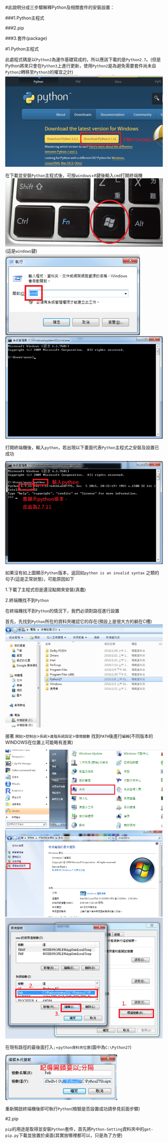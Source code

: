 #此說明分成三步驟解釋Python及相關套件的安裝設置：

###1.Python主程式

###2.pip

###3.套件(package)


#1.Python主程式

此處程式碼是以`Python2`為運作基礎寫成的，所以應該下載的是`Python2.7`。(但是Python將來只會在`Python3`上進行更新，使用`Python2`是為避免需要套件尚未自`Python2`轉移至`Python3`的權宜之計)
![0](https://github.com/otto1994/Readability/blob/master/figure/0.png)

在下載並安裝`Python`主程式後，可按`windows`+`R`鍵後輸入`cmd`打開終端機
![1](https://github.com/otto1994/Readability/blob/master/figure/1.jpg)
(這是`windows`鍵)
![2](https://github.com/otto1994/Readability/blob/master/figure/2.png)
![3](https://github.com/otto1994/Readability/blob/master/figure/3.png)

打開終端機後，輸入`python`，若出現以下畫面代表`Python`主程式之安裝及設置已成功

![4](https://github.com/otto1994/Readability/blob/master/figure/4.png)

如果沒有如上圖顯示`Python`版本，返回如`python is an invalid syntax` 之類的句子(這是正常狀態)，可能原因如下

1.下載了主程式但是還沒點開來安裝(真蠢)

2.終端機找不到`Python`

在終端機找不到`Python`的情況下，我們必須對路徑進行設置

首先，先找到`Python`所在的資料夾確認它的存在(預設上是很大方的躺在C槽)
![5](https://github.com/otto1994/Readability/blob/master/figure/5.png)

接著 `開始`>`控制台`>`系統`>`進階系統設定`>`環境變數` 找到`PATH`後進行`編輯`(不同版本的WINDOWS在位置上可能略有差異)

![6](https://github.com/otto1994/Readability/blob/master/figure/6.png)
![7](https://github.com/otto1994/Readability/blob/master/figure/7.png)
![8](https://github.com/otto1994/Readability/blob/master/figure/8.png)

在現有路徑的最後面打入`;`+`python資料夾位置`(圖中為`C:\Python27`)

![9](https://github.com/otto1994/Readability/blob/master/figure/9.png)

重新開啟終端機後即可執行`Python`(檢驗是否設置成功請參見前面步驟)

#2.pip

`pip`的用途是取得並安裝`Python`套件，首先將`Python-Setting`資料夾中的`get-pip.py`下載並放置於桌面(其實放哪裡都可以，只是為了方便)








